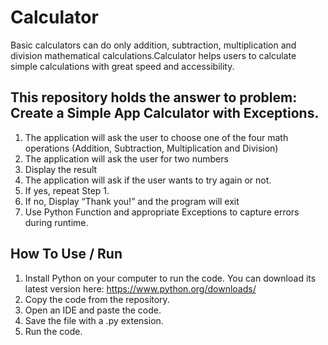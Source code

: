 # Calculator
Basic calculators can do only addition, subtraction, multiplication and division mathematical calculations.Calculator helps users to calculate simple calculations with great speed and accessibility. 

## This repository holds the answer to problem: Create a Simple App Calculator with Exceptions.
1. The application will ask the user to choose one of the four math operations (Addition, Subtraction, Multiplication and Division)
2. The application will ask the user for two numbers
3. Display the result 
4. The application will ask if the user wants to try again or not.
5. If yes, repeat Step 1.
6. If no, Display “Thank you!” and the program will exit
7. Use Python Function and appropriate Exceptions to capture errors during runtime.

## How To Use / Run
1. Install Python on your computer to run the code. You can download its latest version here: https://www.python.org/downloads/ 
2. Copy the code from the repository. 
3. Open an IDE and paste the code. 
4. Save the file with a .py extension. 
5. Run the code. 
